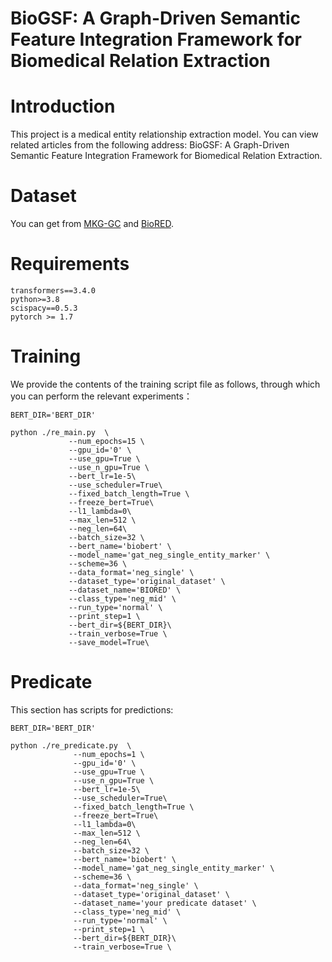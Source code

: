 # BioGSF: A Graph-Driven Semantic Feature Integration Framework for Biomedical Relation Extraction
# Introduction
This project is a medical entity relationship extraction model. You can view related articles from the following address: BioGSF: A Graph-Driven Semantic Feature Integration Framework for Biomedical Relation Extraction.

# Dataset
You can get from [MKG-GC](https://github.com/KeDaCoYa/MKG-GC?tab=readme-ov-file#requirements) and [BioRED](https://ftp.ncbi.nlm.nih.gov/pub/lu/BioRED/).

# Requirements
```
transformers==3.4.0
python>=3.8
scispacy==0.5.3
pytorch >= 1.7
```

# Training
We provide the contents of the training script file as follows, through which you can perform the relevant experiments：
```
BERT_DIR='BERT_DIR'

python ./re_main.py  \
             --num_epochs=15 \
             --gpu_id='0' \
             --use_gpu=True \
             --use_n_gpu=True \
             --bert_lr=1e-5\
             --use_scheduler=True\
             --fixed_batch_length=True \
             --freeze_bert=True\
             --l1_lambda=0\
             --max_len=512 \
             --neg_len=64\
             --batch_size=32 \
             --bert_name='biobert' \
             --model_name='gat_neg_single_entity_marker' \
             --scheme=36 \
             --data_format='neg_single' \
             --dataset_type='original_dataset' \
             --dataset_name='BIORED' \
             --class_type='neg_mid' \
             --run_type='normal' \
             --print_step=1 \
             --bert_dir=${BERT_DIR}\
             --train_verbose=True \
             --save_model=True\
```
# Predicate
This section has scripts for predictions:
```
BERT_DIR='BERT_DIR'

python ./re_predicate.py  \
              --num_epochs=1 \
              --gpu_id='0' \
              --use_gpu=True \
              --use_n_gpu=True \
              --bert_lr=1e-5\
              --use_scheduler=True\
              --fixed_batch_length=True \
              --freeze_bert=True\
              --l1_lambda=0\
              --max_len=512 \
              --neg_len=64\
              --batch_size=32 \
              --bert_name='biobert' \
              --model_name='gat_neg_single_entity_marker' \
              --scheme=36 \
              --data_format='neg_single' \
              --dataset_type='original_dataset' \
              --dataset_name='your predicate dataset' \
              --class_type='neg_mid' \
              --run_type='normal' \
              --print_step=1 \
              --bert_dir=${BERT_DIR}\ 
              --train_verbose=True \
```
